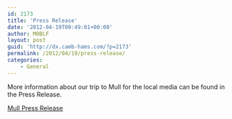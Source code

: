 ```yaml
---
id: 2173
title: 'Press Release'
date: '2012-04-19T09:49:01+00:00'
author: M0BLF
layout: post
guid: 'http://dx.camb-hams.com/?p=2173'
permalink: /2012/04/19/press-release/
categories:
    - General
---
```


More information about our trip to Mull for the local media can be found in the Press Release.

[Mull Press Release](http://dx.camb-hams.com/wp-content/uploads/2012/04/Mull-Press-Release.pdf)